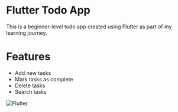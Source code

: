 
# Flutter Todo App 
This is a beginner-level todo app created using Flutter as part of my learning journey.

  # Features
* Add new tasks
* Mark tasks as complete
* Delete tasks
* Search tasks


![Flutter](https://github.com/user-attachments/assets/002494ce-7a70-46eb-9e23-d41873f7f025)

